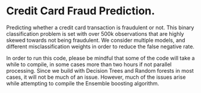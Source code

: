 # Credit Card Fraud Prediction.
Predicting whether a credit card transaction is fraudulent or not. This binary classification problem is set with over 500k observations that are highly skewed towards not being fraudulent. We consider multiple models, and different misclassification weights in order to reduce the false negative rate. 

In order to run this code, please be mindful that some of the code will take a while to compile, in some cases more than two hours if not parallel processing. Since we build with Decision Trees and Random forests in most cases, it will not be much of an issue. However, much of the issues arise while attempting to compile the Ensemble boosting algorithm. 
